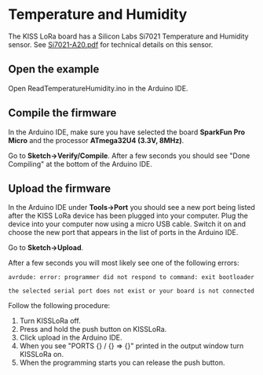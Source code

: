# Temperature and Humidity

The KISS LoRa board has a Silicon Labs Si7021 Temperature and Humidity sensor. See [Si7021-A20.pdf](Si7021-A20.pdf) for technical details on this sensor.

## Open the example

Open ReadTemperatureHumidity.ino in the Arduino IDE.

## Compile the firmware

In the Arduino IDE, make sure you have selected the board **SparkFun Pro Micro** and the processor **ATmega32U4 (3.3V, 8MHz)**.

Go to **Sketch->Verify/Compile**. After a few seconds you should see "Done Compiling" at the bottom of the Arduino IDE.

## Upload the firmware

In the Arduino IDE under **Tools->Port** you should see a new port being listed after the KISS LoRa device has been plugged into your computer. Plug the device into your computer now using a micro USB cable. Switch it on and choose the new port that appears in the list of ports in the Arduino IDE.

Go to **Sketch->Upload**.

After a few seconds you will most likely see one of the following errors:

`avrdude: error: programmer did not respond to command: exit bootloader`

`the selected serial port does not exist or your board is not connected`

Follow the following procedure:
1. Turn KISSLoRa off. 
2. Press and hold the push button on KISSLoRa.
3. Click upload in the Arduino IDE.
4. When you see "PORTS {} / {} => {}" printed in the output window turn KISSLoRa on.
5. When the programming starts you can release the push button.